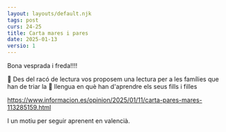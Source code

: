 ```yaml
---
layout: layouts/default.njk
tags: post
curs: 24-25
title: Carta mares i pares
date: 2025-01-13
versio: 1
---
```

Bona vesprada i freda!!!! 

📖 Des del racó de lectura vos proposem una lectura per a les famílies que han de triar la 👅 llengua en què han d'aprendre els seus fills i filles

<https://www.informacion.es/opinion/2025/01/11/carta-pares-mares-113285159.html>

I un motiu per seguir aprenent en valencià.
